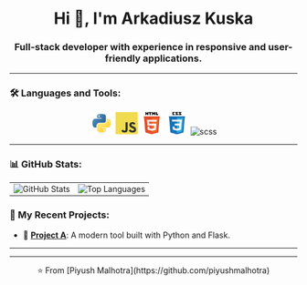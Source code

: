 <h1 align="center">Hi 👋, I'm Arkadiusz Kuska</h1>
<h3 align="center">Full-stack developer with experience in responsive and user-friendly applications.</h3>

---

### 🛠️ Languages and Tools:
<p align="center">
  <img src="https://raw.githubusercontent.com/devicons/devicon/master/icons/python/python-original.svg" alt="python" width="40" height="40"/>
  <img src="https://raw.githubusercontent.com/devicons/devicon/master/icons/javascript/javascript-original.svg" alt="javascript" width="40" height="40"/>
  <img src="https://raw.githubusercontent.com/devicons/devicon/master/icons/html5/html5-original-wordmark.svg" alt="html5" width="40" height="40"/>
  <img src="https://raw.githubusercontent.com/devicons/devicon/master/icons/css3/css3-original-wordmark.svg" alt="css3" width="40" height="40"/>
  <img src="https://raw.githubusercontent.com/devicons/devicon/master/icons/php/sass-original.svg" alt="scss" width="40" height="40"/>
</p>

---

### 📊 GitHub Stats:

<div align="center">
  <table  >
    <tr>
      <td>
        <img src="https://github-readme-stats.vercel.app/api?username=arogoat&show_icons=true&locale=en" alt="GitHub Stats" width="420"/>
      </td>
      <td>
        <img src="https://github-readme-stats.vercel.app/api/top-langs?username=arogoat&show_icons=true&locale=en&layout=compact" alt="Top Languages" width="320"/>
      </td>
    </tr>
  </table>
</div>

### 🚀 My Recent Projects:
- 🔗 [**Project A**](https://github.com/piyushmalhotra/project-a): A modern tool built with Python and Flask.

---


---

<p align="center">⭐️ From [Piyush Malhotra](https://github.com/piyushmalhotra)</p>
